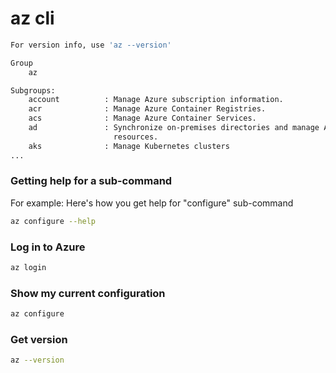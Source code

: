 # az cli
```bash
For version info, use 'az --version'

Group
    az

Subgroups:
    account          : Manage Azure subscription information.
    acr              : Manage Azure Container Registries.
    acs              : Manage Azure Container Services.
    ad               : Synchronize on-premises directories and manage Azure Active Directory
                       resources.
    aks              : Manage Kubernetes clusters
...
```

### Getting help for a sub-command
For example: Here's how you get help for "configure" sub-command

```bash
az configure --help
```

### Log in to Azure

```bash
az login
```

### Show my current configuration

```bash
az configure
```

### Get version

```bash
az --version
```


